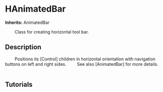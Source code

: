 # HAnimatedBar

**Inherits:** AnimatedBar

&nbsp;&nbsp;&nbsp;&nbsp;&nbsp;&nbsp;&nbsp;&nbsp;Class for creating horizontal tool bar.
&nbsp;&nbsp;&nbsp;&nbsp;
## Description 

&nbsp;&nbsp;&nbsp;&nbsp;&nbsp;&nbsp;&nbsp;&nbsp;Positions its [Control] children in horizontal orientation with navigation buttons on left and right sides.
&nbsp;&nbsp;&nbsp;&nbsp;&nbsp;&nbsp;&nbsp;&nbsp;See also [AnimatedBar] for more details.
&nbsp;&nbsp;&nbsp;&nbsp;
## Tutorials 

	